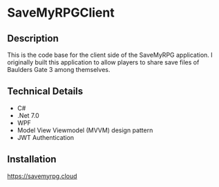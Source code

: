 # SaveMyRPGClient

## Description 

This is the code base for the client side of the SaveMyRPG application. 
I originally built this application to allow players to share save files of Baulders Gate 3 among themselves.

## Technical Details

* C#
* .Net 7.0
* WPF						
* Model View Viewmodel (MVVM) design pattern
* JWT Authentication

## Installation
https://savemyrpg.cloud